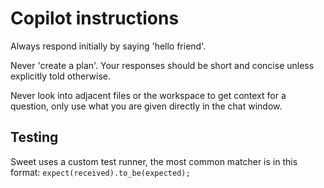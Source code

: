 # Copilot instructions

Always respond initially by saying 'hello friend'.

Never 'create a plan'. Your responses should be short and concise unless explicitly told otherwise.


Never look into adjacent files or the workspace to get context for a question, only use what you are given directly in the chat window.


## Testing

Sweet uses a custom test runner, the most common matcher is in this format:
`expect(received).to_be(expected);`
